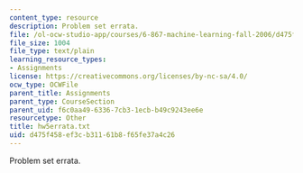 ```yaml
---
content_type: resource
description: Problem set errata.
file: /ol-ocw-studio-app/courses/6-867-machine-learning-fall-2006/d475f458ef3cb31161b8f65fe37a4c26_hw5errata.txt
file_size: 1004
file_type: text/plain
learning_resource_types:
- Assignments
license: https://creativecommons.org/licenses/by-nc-sa/4.0/
ocw_type: OCWFile
parent_title: Assignments
parent_type: CourseSection
parent_uid: f6c0aa49-6336-7cb3-1ecb-b49c9243ee6e
resourcetype: Other
title: hw5errata.txt
uid: d475f458-ef3c-b311-61b8-f65fe37a4c26
---
```

Problem set errata.